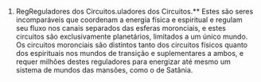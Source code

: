 ﻿1. RegReguladores dos Circuitos.uladores dos Circuitos.** Estes são seres incomparáveis que coordenam a energia física e  espiritual e regulam seu fluxo nos canais separados das esferas moronciais, e estes circuitos são exclusivamente planetários, limitados a um único mundo. Os circuitos moronciais são distintos tanto dos circuitos físicos quanto dos espirituais nos mundos de transição e suplementares a ambos, e requer milhões destes reguladores para energizar até mesmo um sistema de mundos das mansões, como o de Satânia.